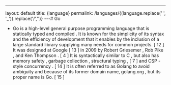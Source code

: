 ---
layout: default
title: {language}
permalink: /languages/{(language.replace(' ', '_')).replace('/','')}
 ---# Go

- Go is a high-level general purpose programming language that is statically typed and compiled . It is known for the simplicity of its syntax and the efficiency of development that it enables by the inclusion of a large standard library supplying many needs for common projects. [ 12 ] It was designed at Google [ 13 ] in 2009 by Robert Griesemer , Rob Pike , and Ken Thompson . [ 4 ] It is syntactically similar to C , but also has memory safety , garbage collection , structural typing , [ 7 ] and CSP -style concurrency . [ 14 ] It is often referred to as Golang to avoid ambiguity and because of its former domain name, golang.org , but its proper name is Go. [ 15 ]